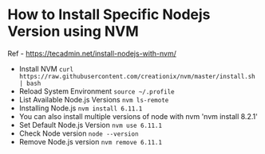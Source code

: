 
# How to Install Specific Nodejs Version using NVM
Ref - https://tecadmin.net/install-nodejs-with-nvm/

* Install NVM
	`curl https://raw.githubusercontent.com/creationix/nvm/master/install.sh | bash`
* Reload System Environment
	`source ~/.profile`
* List Available Node.js Versions
	`nvm ls-remote`
* Installing Node.js
	`nvm install 6.11.1`
* You can also install multiple versions of node with nvm
	'nvm install 8.2.1'
* Set Default Node.js Version
	`nvm use 6.11.1`
* Check Node version
	`node --version`
* Remove Node.js version
	`nvm remove 6.11.1`